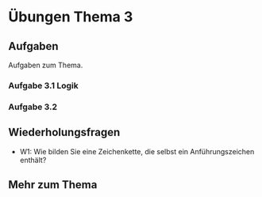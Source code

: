 # Übungen Thema 3

## Aufgaben

Aufgaben zum Thema.

### Aufgabe 3.1 Logik

### Aufgabe 3.2



## Wiederholungsfragen

* W1: Wie bilden Sie eine Zeichenkette, die selbst ein Anführungszeichen enthält?

## Mehr zum Thema